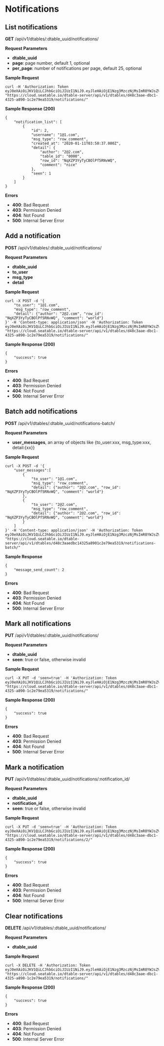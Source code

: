 # Notifications

## List notifications

**GET** /api/v1/dtables/:dtable_uuid/notifications/

**Request Parameters**

* **dtable_uuid**
* **page**: page number, default 1, optional
* **per_page**: number of notifications per page, default 25, optional

**Sample Request**

```
curl -H 'Authorization: Token eyJ0eXAiOiJKV1QiLCJhbGciOiJIUzI1NiJ9.eyJleHAiOjE1Nzg3MzczNjMsImR0YWJsZV91dWlkIjoiZDQ4YzNhYWVkYmMxNDMyNWE4OTAxYzJlNzllYTUzMTkiLCJ1c2VybmFtZSI6IjFAMS5jb20iLCJwZXJtaXNzaW9uIjoicncifQ.JAVTMTLiW1exHumjnVQ0Ebkc9xO0JEy5vftlBrHDiyw' "https://cloud.seatable.io/dtable-server/api/v1/dtables/d48c3aae-dbc1-4325-a890-1c2e79ea5319/notifications/"

```

**Sample Response (200)**

```
{
    "notification_list": [
        {
            "id": 2,
            "username": "1@1.com",
            "msg_type": "row_comment",
            "created_at": "2020-01-11T03:50:37.000Z",
            "detail": {
                "author": "2@2.com",
                "table_id": "0000",
                "row_id": "NqXZP3YyTyCBOlPf5RNvWQ",
                "comment": "nice"
            },
            "seen": 1
        }
    ]
}

```

**Errors**

* **400**: Bad Request
* **403**: Permission Denied
* **404**: Not Found
* **500**: Internal Server Error

## Add a notification

**POST** /api/v1/dtables/:dtable_uuid/notifications/

**Request Parameters**

* **dtable_uuid**
* **to_user**
* **msg_type**
* **detail**

**Sample Request**

```
curl -X POST -d '{
	"to_user": "1@1.com",
	"msg_type": "row_comment",
	"detail": {"author": "2@2.com", "row_id": "NqXZP3YyTyCBOlPf5RNvWQ", "comment": "world"}
}' -H 'Content-type: application/json' -H 'Authorization: Token eyJ0eXAiOiJKV1QiLCJhbGciOiJIUzI1NiJ9.eyJleHAiOjE1Nzg3MzczNjMsImR0YWJsZV91dWlkIjoiZDQ4YzNhYWVkYmMxNDMyNWE4OTAxYzJlNzllYTUzMTkiLCJ1c2VybmFtZSI6IjFAMS5jb20iLCJwZXJtaXNzaW9uIjoicncifQ.JAVTMTLiW1exHumjnVQ0Ebkc9xO0JEy5vftlBrHDiyw' "https://cloud.seatable.io/dtable-server/api/v1/dtables/d48c3aae-dbc1-4325-a890-1c2e79ea5319/notifications/"

```

**Sample Response (200)**

```
{
    "success": true
}

```

**Errors**

* **400**: Bad Request
* **403**: Permission Denied
* **404**: Not Found
* **500**: Internal Server Error

## Batch add notifications

**POST** /api/v1/dtables/:dtable_uuid/notifications-batch/

**Request Parameters**

* **user_messages**, an array of objects like {to_user:xxx, msg_type:xxx, detail:{xx}}

**Sample Request**

```
curl -X POST -d '{
	"user_messages":[
		{
			"to_user": "1@1.com",
	        "msg_type": "row_comment",
	        "detail": {"author": "2@2.com", "row_id": "NqXZP3YyTyCBOlPf5RNvWQ", "comment": "world"}
		},
		{
			"to_user": "2@2.com",
	        "msg_type": "row_comment",
	        "detail": {"author": "2@2.com", "row_id": "NqXZP3YyTyCBOlPf5RNvWQ", "comment": "world"}
		}
	]
}' -H 'Content-type: application/json' -H 'Authorization: Token eyJ0eXAiOiJKV1QiLCJhbGciOiJIUzI1NiJ9.eyJleHAiOjE1Nzg3MzczNjMsImR0YWJsZV91dWlkIjoiZDQ4YzNhYWVkYmMxNDMyNWE4OTAxYzJlNzllYTUzMTkiLCJ1c2VybmFtZSI6IjFAMS5jb20iLCJwZXJtaXNzaW9uIjoicncifQ.JAVTMTLiW1exHumjnVQ0Ebkc9xO0JEy5vftlBrHDiyw' "https://cloud.seatable.io/dtable-server/api/v1/dtables/d48c3aaedbc14325a8901c2e79ea5319/notifications-batch/"

```

**Sample Response**

```
{
    "message_send_count": 2
}

```

**Errors**

* **400**: Bad Request
* **403**: Permission Denied
* **404**: Not Found
* **500**: Internal Server Error

## Mark all notifications

**PUT** /api/v1/dtables/:dtable_uuid/notifications/

**Request Parameters**

* **dtable_uuid**
* **seen**: true or false, otherwise invalid

**Sample Request**

```
curl -X PUT -d 'seen=true' -H 'Authorization: Token eyJ0eXAiOiJKV1QiLCJhbGciOiJIUzI1NiJ9.eyJleHAiOjE1Nzg3MzczNjMsImR0YWJsZV91dWlkIjoiZDQ4YzNhYWVkYmMxNDMyNWE4OTAxYzJlNzllYTUzMTkiLCJ1c2VybmFtZSI6IjFAMS5jb20iLCJwZXJtaXNzaW9uIjoicncifQ.JAVTMTLiW1exHumjnVQ0Ebkc9xO0JEy5vftlBrHDiyw' "https://cloud.seatable.io/dtable-server/api/v1/dtables/d48c3aae-dbc1-4325-a890-1c2e79ea5319/notifications/"

```

**Sample Response (200)**

```
{
    "success": true
}

```

**Errors**

* **400**: Bad Request
* **403**: Permission Denied
* **404**: Not Found
* **500**: Internal Server Error

## Mark a notification

**PUT** /api/v1/dtables/:dtable_uuid/notifications/:notification_id/

**Request Parameters**

* **dtable_uuid**
* **notification_id**
* **seen**: true or false, otherwise invalid

**Sample Request**

```
curl -X PUT -d 'seen=true' -H 'Authorization: Token eyJ0eXAiOiJKV1QiLCJhbGciOiJIUzI1NiJ9.eyJleHAiOjE1Nzg3MzczNjMsImR0YWJsZV91dWlkIjoiZDQ4YzNhYWVkYmMxNDMyNWE4OTAxYzJlNzllYTUzMTkiLCJ1c2VybmFtZSI6IjFAMS5jb20iLCJwZXJtaXNzaW9uIjoicncifQ.JAVTMTLiW1exHumjnVQ0Ebkc9xO0JEy5vftlBrHDiyw' "https://cloud.seatable.io/dtable-server/api/v1/dtables/d48c3aae-dbc1-4325-a890-1c2e79ea5319/notifications/2/"

```

**Sample Response (200)**

```
{
    "success": true
}

```

**Errors**

* **400**: Bad Request
* **403**: Permission Denied
* **404**: Not Found
* **500**: Internal Server Error

## Clear notifications

**DELETE** /api/v1/dtables/:dtable_uuid/notifications/

**Request Parameters**

* **dtable_uuid**

**Sample Request**

```
curl -X DELETE -H 'Authorization: Token eyJ0eXAiOiJKV1QiLCJhbGciOiJIUzI1NiJ9.eyJleHAiOjE1Nzg3MzczNjMsImR0YWJsZV91dWlkIjoiZDQ4YzNhYWVkYmMxNDMyNWE4OTAxYzJlNzllYTUzMTkiLCJ1c2VybmFtZSI6IjFAMS5jb20iLCJwZXJtaXNzaW9uIjoicncifQ.JAVTMTLiW1exHumjnVQ0Ebkc9xO0JEy5vftlBrHDiyw' "https://cloud.seatable.io/dtable-server/api/v1/dtables/d48c3aae-dbc1-4325-a890-1c2e79ea5319/notifications/"

```

**Sample Response (200)**

```
{
    "success": true
}

```

**Errors**

* **400**: Bad Request
* **403**: Permission Denied
* **404**: Not Found
* **500**: Internal Server Error


